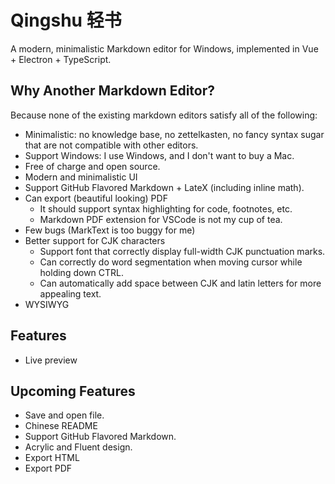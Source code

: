 # Qingshu 轻书

A modern, minimalistic Markdown editor for Windows, implemented in Vue + Electron + TypeScript.

## Why Another Markdown Editor?

Because none of the existing markdown editors satisfy all of the following:

- Minimalistic: no knowledge base, no zettelkasten, no fancy syntax sugar that are not compatible with other editors.
- Support Windows: I use Windows, and I don't want to buy a Mac.
- Free of charge and open source.
- Modern and minimalistic UI
- Support GitHub Flavored Markdown + LateX (including inline math).
- Can export (beautiful looking) PDF
  - It should support syntax highlighting for code, footnotes, etc.
  - Markdown PDF extension for VSCode is not my cup of tea.
- Few bugs (MarkText is too buggy for me)
- Better support for CJK characters
  - Support font that correctly display full-width CJK punctuation marks.
  - Can correctly do word segmentation when moving cursor while holding down CTRL.
  - Can automatically add space between CJK and latin letters for more appealing text.
- WYSIWYG

## Features

- Live preview

## Upcoming Features

- Save and open file.
- Chinese README
- Support GitHub Flavored Markdown.
- Acrylic and Fluent design.
- Export HTML
- Export PDF
